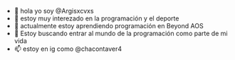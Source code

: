 - 👋 hola yo soy @Argisxcvxs
- 👀 estoy muy interezado en la programación y el deporte
- 🌱 actualmente estoy aprendiendo programación en Beyond AOS
- 💞️ Estoy buscando entrar al mundo de la programación como parte de mi vida
- 📫 estoy en ig como @chacontaver4
<!---
Argisxcvxs/Argisxcvxs is a ✨ special ✨ repository because its `README.md` (this file) appears on your GitHub profile.
You can click the Preview link to take a look at your changes.
--->
